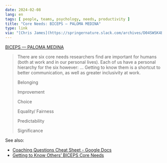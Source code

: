 ```yaml
---
date: 2024-02-08
lang: en
tags: [ people, teams, psychology, needs, productivity ]
title: "Core Needs: BICEPS — PALOMA MEDINA"
type: link
via: "[Chris James](https://springernature.slack.com/archives/D04SWSK4B09/p1707409311316939)"
---
```


[BICEPS — PALOMA MEDINA](https://www.palomamedina.com/biceps)

> There are six core needs researchers find are important for humans (both at work and in our personal lives). Each of us have a personal hierarchy for the six however: … Getting to know them is a shortcut to better communication, as well as greater inclusivity at work.
>
> Belonging
>
> Improvement
>
> Choice
>
> Equality/ Fairness
>
> Predictability
>
> Significance

See also:

* [Coaching Questions Cheat Sheet - Google Docs](https://docs.google.com/document/d/1nP2F9blSjA-PI6AYMwgeSUTDA0m-3RLqwPRmd5ED8T8/edit)
* [Getting to Know Others’ BICEPS Core Needs](https://www.palomamedina.com/s/_BICEPS-Core-Needs-at-Work-for-Teams.pdf)
